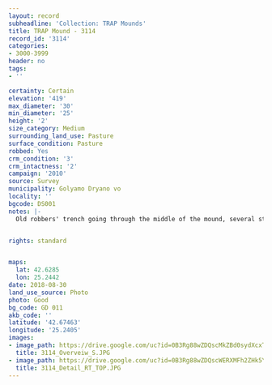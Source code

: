 ```yaml
---
layout: record
subheadline: 'Collection: TRAP Mounds'
title: TRAP Mound - 3114
record_id: '3114'
categories:
- 3000-3999
header: no
tags:
- ''

certainty: Certain
elevation: '419'
max_diameter: '30'
min_diameter: '25'
height: '2'
size_category: Medium
surrounding_land_use: Pasture
surface_condition: Pasture
robbed: Yes
crm_condition: '3'
crm_intactness: '2'
campaign: '2010'
source: Survey
municipality: Golyamo Dryano vo
locality: ''
bgcode: DS001
notes: |-
  Old robbers' trench going through the middle of the mound, several stones on the top, looks like already excavated - Kiotv?.


rights: standard


maps:
  lat: 42.6285
  lon: 25.2442
date: 2018-08-30
land_use_source: Photo
photo: Good
bg_code: GD 011
akb_code: ''
latitude: '42.67463'
longitude: '25.2405'
images:
- image_path: https://drive.google.com/uc?id=0B3Rg88wZDQscMkZBd0sydXcxTW8
  title: 3114_Overveiw_S.JPG
- image_path: https://drive.google.com/uc?id=0B3Rg88wZDQscWERXMFh2ZHk5YVE
  title: 3114_Detail_RT_TOP.JPG
---
```

